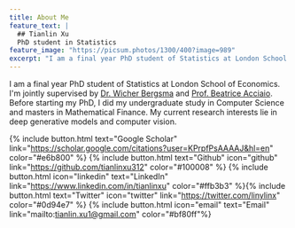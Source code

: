 ```yaml
---
title: About Me
feature_text: |
  ## Tianlin Xu
  PhD student in Statistics
feature_image: "https://picsum.photos/1300/400?image=989"
excerpt: "I am a final year PhD student of Statistics at London School of Economics. I'm jointly supervised by [Dr. Wicher Bergsma](https://www.lse.ac.uk/Statistics/People/Dr-Wicher-Bergsma) and [Prof. Beatrice Acciaio](http://beatrice-acciaio.net/). Before joining my PhD, I did my undergraduate study in Computer Science and masters in Mathematical Finance. My current research interests lie in deep generative models and computer vision."
---
```


I am a final year PhD student of Statistics at London School of Economics. I'm jointly supervised by [Dr. Wicher Bergsma](https://www.lse.ac.uk/Statistics/People/Dr-Wicher-Bergsma) and [Prof. Beatrice Acciaio](http://beatrice-acciaio.net/). Before starting my PhD, I did my undergraduate study in Computer Science and masters in Mathematical Finance. My current research interests lie in deep generative models and computer vision.


{% include button.html text="Google Scholar" link="https://scholar.google.com/citations?user=KPrpfPsAAAAJ&hl=en" color="#e6b800" %} {% include button.html text="Github" icon="github" link="https://github.com/tianlinxu312" color="#100008" %} {% include button.html icon="linkedin" text="LinkedIn" link="https://www.linkedin.com/in/tianlinxu" color="#ffb3b3" %}{% include button.html text="Twitter" icon="twitter" link="https://twitter.com/linylinx" color="#0d94e7" %} {% include button.html icon="email" text="Email" link="mailto:tianlin.xu1@gmail.com" color="#bf80ff"%}



